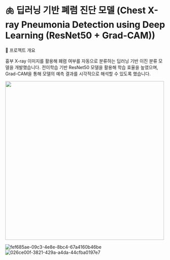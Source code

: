 # 🫁 딥러닝 기반 폐렴 진단 모델 (Chest X-ray Pneumonia Detection using Deep Learning (ResNet50 + Grad-CAM))

📌 프로젝트 개요

흉부 X-ray 이미지를 활용해 폐렴 여부를 자동으로 분류하는 딥러닝 기반 이진 분류 모델을 개발했습니다.
전이학습 기반 ResNet50 모델을 활용해 학습 효율을 높였으며, Grad-CAM을 통해 모델의 예측 결과를 시각적으로 해석할 수 있도록 했습니다.

<img src="https://github.com/user-attachments/assets/8df53b3d-681f-4f92-8538-eaad42521c9f" width="500" height="500">

![fef685ae-09c3-4e8e-8bc4-67a4160b46be](https://github.com/user-attachments/assets/1155b95b-e52a-4b88-91e5-9da9b869a4e4)
![026ce00f-3821-429a-a4da-44cfba0197e7](https://github.com/user-attachments/assets/6acd185c-9380-4e72-8f86-cbdb38eef6e8)
